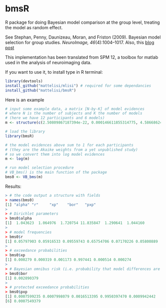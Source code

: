 
# bmsR
R package for doing Bayesian model comparison at the group level, treating the model as random effect.

See Stephan, Penny, Daunizeau, Moran, and Friston (2009). Bayesian model selection for group studies. _NeuroImage, 46_(4):1004–1017. Also, this [blog post](https://mattelisi.github.io/post/bms/)

This implementation has been translated from SPM 12, a toolbox for matlab used in the analysis of neuroimaging data.

If you want to use it, to install type in R terminal:
```R
library(devtools)
install_github("mattelisi/mlisi") # required for some dependancies
install_github("mattelisi/bmsR")
```

Here is an example
```R
# input some example data, a matrix [N-by-K] of model evidences
# where N is the number of subjects and K the number of models
# (here we have 12 participants and 6 models)
m <- structure(c(2.50809867187394e-22, 0.000146611855314775, 4.58668624689671e-25, 4.10535400464176e-07, 0.0686634208305935, 0.0367833971579169, 0.000110346493359948, 1.68129802885811e-08, 0.108275519613786, 3.9578164134093e-11, 0.0367837099909541, 1.08999881504e-07, 0.0343412062159018,  0.00446326510403562, 0.00172330666747482, 0.000990826155243488,  0.158393579220946, 0.0295386936257688, 0.00012552265085804, 0.0272190104668559, 0.0530936016907313, 2.07255371227757e-10, 0.0214823528123676,   4.73437495302293e-05, 0.677938621542126, 5.20954432898137e-08,  0.000627393517771912, 0.000388486329012404, 3.17565869877651e-18,  0.191176500286399, 3.83899865682068e-07, 0.0619217494201652,   0.559188952807853, 5.06676447796227e-09, 0.0418921682773635,  0.702014475355336, 0.249399681241455, 0.862817395918837, 0.864775715064725,  0.865617369930796, 0.147322698727657, 0.643610120435765, 0.866608545004982,   0.789544918511435, 0.207285291019464, 0.866813333179825, 0.779961587662899,  0.258256692887969, 0.0337525764999333, 0.116769634805204, 0.117034665657295,   0.11714857188609, 0.497854787795748, 0.0871031579431148, 0.117282712780637,   0.106853285174707, 0.0635553531488496, 0.117310426702891, 0.105556322380037,   0.0349512426797482, 0.00456791450058339, 0.0158030402211649,  0.0158389190927326, 0.0158543351634575, 0.127765513425055, 0.0117881305510349, 0.0158724891702976, 0.0144610196138568, 0.00860128171931599,  0.0158762348036855, 0.0143238588763795, 0.00473013632753477), .Dim = c(12L, 6L), .Dimnames = list(c("1", "2", "3", "4", "5", "6", "7", "8", "9", "10", "11", "12"), c("M1", "M2", "M3", "M4", "M5", "M6")))

# load the library
library(bmsR)

# the model evidences above sum to 1 for each participants
# (they are the Akaike weights from a yet unpublished study)
# so we convert them into log model evidences
m <- log(m)

# run model selection procedure
# VB_bms() is the main function of the package
bms0 <- VB_bms(m)
```

Results:
```R
> # the code output a structure with fields
> names(bms0)
[1] "alpha" "r"     "xp"    "bor"   "pxp"
> 
> # Dirichlet parameters
> bms0$alpha
[1]  1.043623  1.064976  1.720754 11.835847  1.290641  1.044160
> 
> # model frequencies
> bms0$r
[1] 0.05797903 0.05916533 0.09559743 0.65754706 0.07170226 0.05800889
> 
> # exceedance probabilities 
> bms0$xp
[1] 0.000279 0.000319 0.001173 0.997441 0.000514 0.000274
> 
> # Bayesian omnibus risk (i.e. probability that model differences are due to chance)
> bms0$bor
[1] 0.002890379
> 
> # protected exceedance probabilities
> bms0$pxp
[1] 0.0007599235 0.0007998079 0.0016513395 0.9950397470 0.0009942442
[6] 0.0007549379
```


